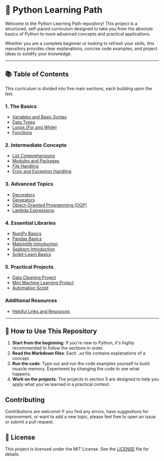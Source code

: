 # 🐍 Python Learning Path

Welcome to the Python Learning Path repository! This project is a structured, self-paced curriculum designed to take you from the absolute basics of Python to more advanced concepts and practical applications.

Whether you are a complete beginner or looking to refresh your skills, this repository provides clear explanations, concise code examples, and project ideas to solidify your knowledge.

---

## 📚 Table of Contents

This curriculum is divided into five main sections, each building upon the last.

### 1. The Basics
*   [Variables and Basic Syntax](./01_Basics/variables.md)
*   [Data Types](./01_Basics/data_types.md)
*   [Loops (For and While)](./01_Basics/loops.md)
*   [Functions](./01_Basics/functions.md)

### 2. Intermediate Concepts
*   [List Comprehensions](./02_Intermediate/list_comprehensions.md)
*   [Modules and Packages](./02_Intermediate/modules_and_packages.md)
*   [File Handling](./02_Intermediate/file_handling.md)
*   [Error and Exception Handling](./02_Intermediate/error_handling.md)

### 3. Advanced Topics
*   [Decorators](./03_Advanced/decorators.md)
*   [Generators](./03_Advanced/generators.md)
*   [Object-Oriented Programming (OOP)](./03_Advanced/OOP_concepts.md)
*   [Lambda Expressions](./03_Advanced/lambda_expressions.md)

### 4. Essential Libraries
*   [NumPy Basics](./04_Libraries/numpy_basics.md)
*   [Pandas Basics](./04_Libraries/pandas_basics.md)
*   [Matplotlib Introduction](./04_Libraries/matplotlib_intro.md)
*   [Seaborn Introduction](./04_Libraries/seaborn_intro.md)
*   [Scikit-Learn Basics](./04_Libraries/scikit_learn_basics.md)

### 5. Practical Projects
*   [Data Cleaning Project](./05_Projects/data_cleaning_project.md)
*   [Mini Machine Learning Project](./05_Projects/mini_ml_project.md)
*   [Automation Script](./05_Projects/automation_script.md)

### Additional Resources
*   [Helpful Links and Resources](./resources.md)

---

## 🚀 How to Use This Repository

1.  **Start from the beginning**: If you're new to Python, it's highly recommended to follow the sections in order.
2.  **Read the Markdown files**: Each `.md` file contains explanations of a concept.
3.  **Run the code**: Type out and run the code examples yourself to build muscle memory. Experiment by changing the code to see what happens.
4.  **Work on the projects**: The projects in section 5 are designed to help you apply what you've learned in a practical context.

## Contributing

Contributions are welcome! If you find any errors, have suggestions for improvement, or want to add a new topic, please feel free to open an issue or submit a pull request.

## 📄 License

This project is licensed under the MIT License. See the [LICENSE](./LICENSE) file for details.